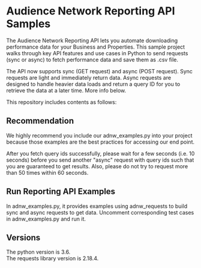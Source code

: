 # Audience Network Reporting API Samples
The Audience Network Reporting API lets you automate downloading performance data for
your Business and Properties. This sample project walks through key API features and use cases
in Python to send requests (sync or async) to fetch performance data and save them as .csv file.

The API now supports sync (GET request) and async (POST request). Sync requests are
light and immediately return data. Async requests are designed to handle heavier data
loads and return a query ID for you to retrieve the data at a later time. More info below.

This repository includes contents as follows:

## Recommendation

We highly recommend you include our adnw_examples.py into your project because those examples are the best practices for
accessing our end point.

After you fetch query ids successfully, please wait for a few seconds (i.e. 10 seconds) before you send another "async" request with
query ids such that you are guaranteed to get results. Also, please do not try to request more than 50 times within 60 seconds.

## Run Reporting API Examples

In adnw_examples.py, it provides examples using adnw_requests to build sync and async requests
to get data. Uncomment corresponding test cases in adnw_examples.py and run it.

## Versions

The python version is 3.6.<br>
The requests library version is 2.18.4.